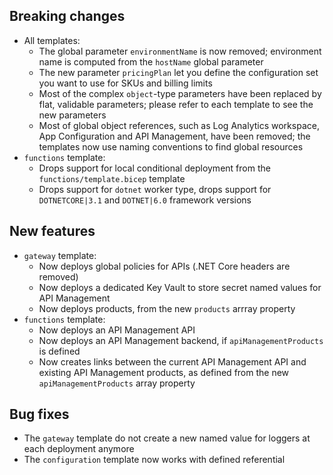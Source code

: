 [//]: # (Format this CHANGELOG.md with these titles:)
[//]: # (Breaking changes)
[//]: # (New features)
[//]: # (Bug fixes)
[//]: # (Minor changes)

## Breaking changes

- All templates:
  - The global parameter `environmentName` is now removed; environment name is computed from the `hostName` global parameter
  - The new parameter `pricingPlan` let you define the configuration set you want to use for SKUs and billing limits
  - Most of the complex `object`-type parameters have been replaced by flat, validable parameters; please refer to each template to see the new parameters
  - Most of global object references, such as Log Analytics workspace, App Configuration and API Management, have been removed; the templates now use naming conventions to find global resources
- `functions` template:
  - Drops support for local conditional deployment from the `functions/template.bicep` template
  - Drops support for `dotnet` worker type, drops support for `DOTNETCORE|3.1` and `DOTNET|6.0` framework versions

## New features

- `gateway` template:
  - Now deploys global policies for APIs (.NET Core headers are removed)
  - Now deploys a dedicated Key Vault to store secret named values for API Management
  - Now deploys products, from the new `products` arrray property
- `functions` template:
  - Now deploys an API Management API
  - Now deploys an API Management backend, if `apiManagementProducts` is defined
  - Now creates links between the current API Management API and existing API Management products, as defined from the new `apiManagementProducts` array property

## Bug fixes

- The `gateway` template do not create a new named value for loggers at each deployment anymore
- The `configuration` template now works with defined referential
